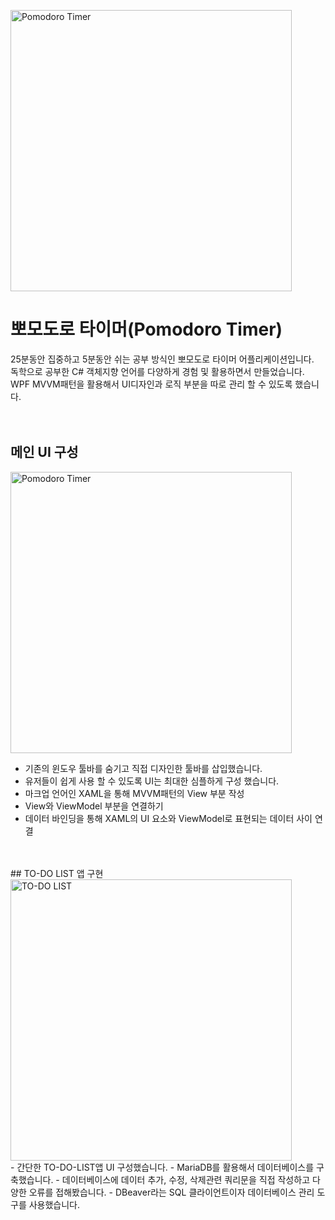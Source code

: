 <img src="http://kr.tipsandtricks.tech/images/1417/pomodoro-technique.jpeg" width="450px" alt="Pomodoro Timer"></img><br/>
# 뽀모도로 타이머(Pomodoro Timer)


25분동안 집중하고 5분동안 쉬는 공부 방식인 뽀모도로 타이머 어플리케이션입니다.<br/>
독학으로 공부한 C# 객체지향 언어를 다양하게 경험 및 활용하면서 만들었습니다.<br/>
WPF MVVM패턴을 활용해서 UI디자인과 로직 부분을 따로 관리 할 수 있도록 했습니다.
<br/>
<br/>
<br/>

## 메인 UI 구성

<img src="https://user-images.githubusercontent.com/70641418/121768173-c88b3a80-cb97-11eb-8df2-6d8c7af6a8a3.png" width="450px" alt="Pomodoro Timer"></img><br/>

- 기존의 윈도우 툴바를 숨기고 직접 디자인한 툴바를 삽입했습니다.
- 유저들이 쉽게 사용 할 수 있도록 UI는 최대한 심플하게 구성 했습니다.
- 마크업 언어인 XAML을 통해 MVVM패턴의 View 부분 작성
- View와 ViewModel 부분을 연결하기 
- 데이터 바인딩을 통해 XAML의 UI 요소와 ViewModel로 표현되는 데이터 사이 연결
<br/>
<br/>
## TO-DO LIST 앱 구현
<img src="https://user-images.githubusercontent.com/70641418/123513063-f3ac7880-d6c5-11eb-9554-f017549e2ceb.png" width="450px" alt="TO-DO LIST"></img><br/>
- 간단한 TO-DO-LIST앱 UI 구성했습니다.
- MariaDB를 활용해서 데이터베이스를 구축했습니다.
- 데이터베이스에 데이터 추가, 수정, 삭제관련 쿼리문을 직접 작성하고 다양한 오류를 접해봤습니다.
- DBeaver라는 SQL 클라이언트이자 데이터베이스 관리 도구를 사용했습니다.
